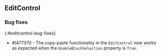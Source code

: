 ## EditControl

### Bug fixes
{:#editcontrol-bug-fixes}

* \#I477370 - The copy-paste functionality in the `EditControl` now works as expected when the `EnableBlockSelection` property is `True`.